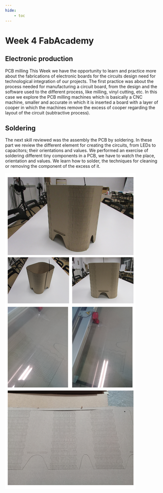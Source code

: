 ```yaml
---
hide:
    - toc
---
```


# Week 4 FabAcademy


## Electronic production
PCB milling
This Week we have the opportunity to learn and practice more about the fabrications of electronic boards for the circuits design need for technological integration of our projects.
The first practice was about the process needed for manufacturing a circuit board, from the design and the software used to the different process, like milling, vinyl cutting, etc.
In this case we explore the PCB milling machines which is basically a CNC machine, smaller and accurate in which it is inserted a board with a layer of cooper in which the machines remove the excess of cooper regarding the layout of the circuit (subtractive process).


## Soldering
The next skill reviewed was the assembly the PCB by soldering.
In these part we review the different element for creating the circuits, from LEDs to capacitors; their orientations and values.
We performed an exercise of soldering different tiny components in a PCB, we have to watch the place, orientation and values.
We learn how to solder, the techniques for cleaning or removing the component of the excess of it.



![](../images/fabw3_4.jpg)
